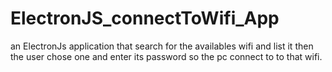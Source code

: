 # ElectronJS_connectToWifi_App
an ElectronJs application that search for the availables wifi and list it then the user chose one and enter its password so the pc connect to to that wifi.
